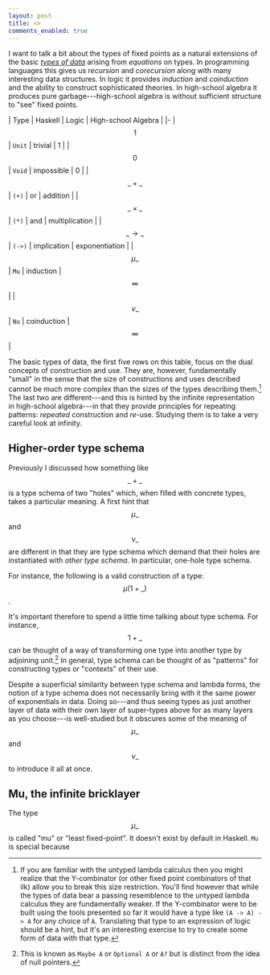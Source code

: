 ```yaml
---
layout: post
title: <>
comments_enabled: true
---
```


I want to talk a bit about the types of fixed points as a natural
extensions of the basic [*types of data*][types of data] arising from
*equations* on types. In programming languages this gives us
*recursion* and *corecursion* along with many interesting data
structures. In logic it provides *induction* and *coinduction* and the
ability to construct sophisticated theories. In high-school algebra it
produces pure garbage---high-school algebra is without sufficient
structure to "see" fixed points.

[types of data]:http://tel.github.io/2014/07/23/types_of_data/

| Type | Haskell | Logic | High-school Algebra |
|-
| $$1$$ | `Unit` | trivial | 1 |
| $$0$$ | `Void` | impossible | 0 |
| $$\_ + \_$$ | `(+)` | or | addition |
| $$\_ \times \_$$ | `(*)` | and | multiplication |
| $$\_ \rightarrow \_$$ | `(->)` | implication | exponentiation |
| $$\mu \_$$ | `Mu` | induction | $$\infty$$ |
| $$\nu \_$$ | `Nu` | coinduction | $$\infty$$ |

The basic types of data, the first five rows on this table, focus on
the dual concepts of construction and use. They are, however,
fundamentally "small" in the sense that the size of constructions and
uses described cannot be much more complex than the sizes of the types
describing them.[^y-combinator] The last two are different---and this
is hinted by the infinite representation in high-school algebra---in
that they provide principles for repeating patterns: *repeated*
construction and *re*-use. Studying them is to take a very careful
look at infinity.

[^y-combinator]: If you are familiar with the untyped lambda calculus then you might realize that the Y-combinator (or other fixed point combinators of that ilk) allow you to break this size restriction. You'll find however that while the types of data bear a passing resemblence to the untyped lambda calculus they are fundamentally weaker. If the Y-combinator were to be built using the tools presented so far it would have a type like `(A -> A) -> A` for any choice of `A`. Translating that type to an expression of logic should be a hint, but it's an interesting exercise to try to create some form of data with that type.

## Higher-order type schema

Previously I discussed how something like $$\_ + \_$$ is a type schema
of two "holes" which, when filled with concrete types, takes a
particular meaning. A first hint that $$\mu \_$$ and $$\nu \_$$ are
different in that they are type schema which demand that their holes
are instantiated with *other type schema*. In particular, one-hole
type schema.

For instance, the following is a valid construction of a type: $$\mu
(1 + \_)$$.

It's important therefore to spend a little time talking about type
schema. For instance, $$1 + \_$$ can be thought of a way of
transforming one type into another type by adjoining unit.[^maybe] In
general, type schema can be thought of as "patterns" for constructing
types or "contexts" of their use.

[^maybe]: This is known as `Maybe A` or `Optional A` or `A?` but is distinct from the idea of null pointers.

Despite a superficial similarity between type schema and lambda forms,
the notion of a type schema does not necessarily bring with it the
same power of exponentials in data. Doing so---and thus seeing types
as just another layer of data with their own layer of super-types
above for as many layers as you choose---is well-studied but it
obscures some of the meaning of $$\mu \_$$ and $$\nu \_$$ to introduce
it all at once.

## Mu, the infinite bricklayer

The type $$\mu \_$$ is called "mu" or "least fixed-point". It doesn't
exist by default in Haskell. `Mu` is special because 
